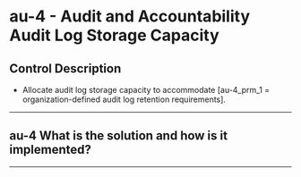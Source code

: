# au-4 - Audit and Accountability Audit Log Storage Capacity

## Control Description

- Allocate audit log storage capacity to accommodate \[au-4_prm_1 = organization-defined audit log retention requirements\].

______________________________________________________________________

## au-4 What is the solution and how is it implemented?

______________________________________________________________________
